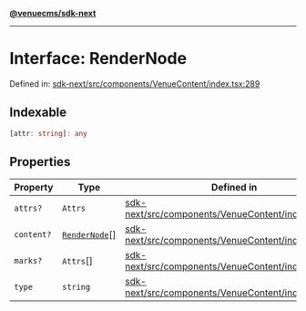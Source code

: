 [**@venuecms/sdk-next**](../Index.md)

***

# Interface: RenderNode

Defined in: [sdk-next/src/components/VenueContent/index.tsx:289](https://github.com/venuecms/sdk/blob/856f3c21fe737a18a698a4045f39e91f8662f370/packages/sdk-next/src/components/VenueContent/index.tsx#L289)

## Indexable

```ts
[attr: string]: any
```

## Properties

| Property | Type | Defined in |
| ------ | ------ | ------ |
| <a id="attrs"></a> `attrs?` | `Attrs` | [sdk-next/src/components/VenueContent/index.tsx:291](https://github.com/venuecms/sdk/blob/856f3c21fe737a18a698a4045f39e91f8662f370/packages/sdk-next/src/components/VenueContent/index.tsx#L291) |
| <a id="content"></a> `content?` | [`RenderNode`](RenderNode.md)[] | [sdk-next/src/components/VenueContent/index.tsx:293](https://github.com/venuecms/sdk/blob/856f3c21fe737a18a698a4045f39e91f8662f370/packages/sdk-next/src/components/VenueContent/index.tsx#L293) |
| <a id="marks"></a> `marks?` | `Attrs`[] | [sdk-next/src/components/VenueContent/index.tsx:292](https://github.com/venuecms/sdk/blob/856f3c21fe737a18a698a4045f39e91f8662f370/packages/sdk-next/src/components/VenueContent/index.tsx#L292) |
| <a id="type"></a> `type` | `string` | [sdk-next/src/components/VenueContent/index.tsx:290](https://github.com/venuecms/sdk/blob/856f3c21fe737a18a698a4045f39e91f8662f370/packages/sdk-next/src/components/VenueContent/index.tsx#L290) |
